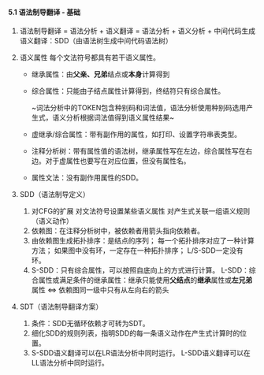 #### 5.1 语法制导翻译 - 基础

1. 语法制导翻译 = 语法分析 + 语义翻译 = 语法分析 + 语义分析 + 中间代码生成
   语义翻译：SDD（由语法树生成中间代码语法树）

2. 语义属性
   每个文法符号都具有若干语义属性。

   - 继承属性：由**父亲、兄弟**结点或**本身**计算得到

   - 综合属性：只能由子结点属性计算得到，终结符只有综合属性。

     ~词法分析中的TOKEN包含种别码和词法值，语法分析使用种别码选用产生式，语义分析根据词法值得到语义属性结果~

   - 虚继承/综合属性：带有副作用的属性，如打印、设置字符串表类型。

   - 注释分析树：带有属性值的语法树，继承属性写在左边，综合属性写在右边。对于虚属性也要写在对应位置，但没有属性名。

   - 属性文法：没有副作用属性的SDD。

3. SDD（语法制导定义）

   1. 对CFG的扩展
      对文法符号设置某些语义属性
      对产生式关联一组语义规则（语义动作）
   2. 依赖图：在注释分析树中，被依赖者用箭头指向依赖者。
   3. 由依赖图生成拓扑排序：是结点的序列；
      每一个拓扑排序对应了一种计算方法；
      如果图中没有环，一定存在一种拓扑排序；
      L/S-SDD一定没有环。
   4. S-SDD：只有综合属性，可以按照自底向上的方式进行计算。
      L-SDD：综合属性或满足条件的继承属性：继承只能使用**父结点**的**继承**属性或**左兄弟**属性 $\iff$ 依赖图同一级中只有从左向右的箭头

4. SDT（语法制导翻译方案）

   1. 条件：SDD无循环依赖才可转为SDT。
   2. 细化SDD的规则列表，指明SDD的每一条语义动作在产生式计算时的位置。
   3. S-SDD语义翻译可以在LR语法分析中同时运行。
      L-SDD语义翻译可以在LL语法分析中同时运行。
